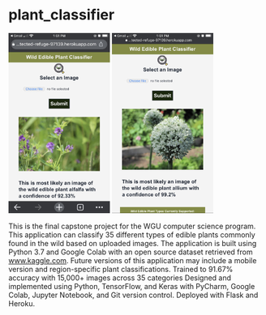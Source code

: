 # plant_classifier
<p float="left">
  <img src="https://github.com/lefthandedcoder/plant_classifier/blob/main/static/iphone_screenshot.jpg" width="200" />
  <img src="https://github.com/lefthandedcoder/plant_classifier/blob/main/static/iphone_screenshot2.jpg?raw=true" width="200" /> 
  </p>

This is the final capstone project for the WGU computer science program. 
This application can classify 35 different types of edible plants commonly found in the wild based on uploaded images.
The application is built using Python 3.7 and Google Colab with an open source dataset retrieved from www.kaggle.com.
Future versions of this application may include a mobile version and region-specific plant classifications.
Trained to 91.67% accuracy with 15,000+ images across 35 categories
Designed and implemented using Python, TensorFlow, and Keras with PyCharm, Google Colab, Jupyter Notebook, and Git version control. Deployed with Flask and Heroku.


